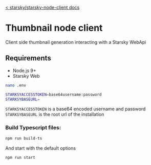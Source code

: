 [< starsky/starsky-node-client docs](../readme.md)

# Thumbnail node client
Client side thumbnail generation interacting with a Starsky WebApi

## Requirements
- Node.js 9+
- Starsky Web

```sh
nano .env
```
```sh
STARKSYACCESSTOKEN=base64username:password
STARKSYBASEURL=
```
`STARKSYACCESSTOKEN` is a base64 encoded username and password
`STARKSYBASEURL` is the root url of the installation

### Build Typescript files:

```sh
npm run build-ts
```

And start with the default options
```sh
npm run start
```

